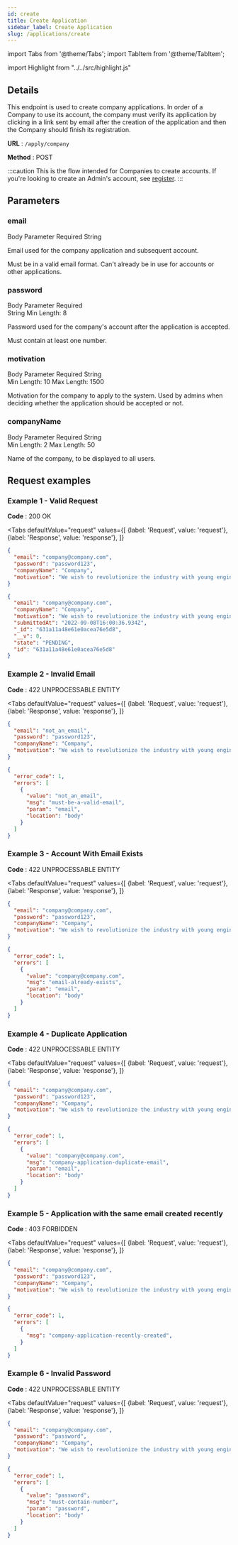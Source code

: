 ```yaml
---
id: create
title: Create Application
sidebar_label: Create Application
slug: /applications/create
---
```


import Tabs from '@theme/Tabs';
import TabItem from '@theme/TabItem';

import Highlight from "../../src/highlight.js"

## Details

This endpoint is used to create company applications.
In order of a Company to use its account, the company must verify its application by clicking in a link sent by email after the creation of the application and then the Company should
finish its registration.

**URL** : `/apply/company`

**Method** : <Highlight level="info" inline>POST</Highlight>

:::caution
This is the flow intended for Companies to create accounts. If you're looking to create an Admin's account,
see [register](../auth/register).
:::

## Parameters

### email

<Highlight level="info">Body Parameter</Highlight>
<Highlight level="danger" inline>Required</Highlight>
<Highlight level="secondary" inline>String</Highlight>

Email used for the company application and subsequent account.

Must be in a valid email format.
Can't already be in use for accounts or other applications.

### password

<Highlight level="info" inline>Body Parameter</Highlight>
<Highlight level="danger" inline>Required</Highlight>
<br/>
<Highlight level="secondary" inline>String</Highlight>
<Highlight level="warning" inline>Min Length: 8</Highlight>

Password used for the company's account after the application is accepted.

Must contain at least one number.

### motivation

<Highlight level="info" inline>Body Parameter</Highlight>
<Highlight level="danger" inline>Required</Highlight>
<Highlight level="secondary" inline>String</Highlight>
<br/>
<Highlight level="warning" inline>Min Length: 10</Highlight>
<Highlight level="warning" inline>Max Length: 1500</Highlight>

Motivation for the company to apply to the system. Used by admins when deciding whether the application should be accepted or not.

### companyName

<Highlight level="info" inline>Body Parameter</Highlight>
<Highlight level="danger" inline>Required</Highlight>
<Highlight level="secondary" inline>String</Highlight>
<br/>
<Highlight level="warning" inline>Min Length: 2</Highlight>
<Highlight level="warning" inline>Max Length: 50</Highlight>

Name of the company, to be displayed to all users.

## Request examples

### Example 1 - Valid Request

**Code** : <Highlight level="success" inline>200 OK</Highlight>

<Tabs
defaultValue="request"
values={[
{label: 'Request', value: 'request'},
{label: 'Response', value: 'response'},
]}
>

<TabItem value="request">

```json
{
  "email": "company@company.com",
  "password": "password123",
  "companyName": "Company",
  "motivation": "We wish to revolutionize the industry with young engineers."
}
```

</TabItem>

<TabItem value="response">

```json
{
  "email": "company@company.com",
  "companyName": "Company",
  "motivation": "We wish to revolutionize the industry with young engineers.",
  "submittedAt": "2022-09-08T16:00:36.934Z",
  "_id": "631a11a48e61e0acea76e5d8",
  "__v": 0,
  "state": "PENDING",
  "id": "631a11a48e61e0acea76e5d8"
}
```

</TabItem>
</Tabs>

### Example 2 - Invalid Email

**Code** : <Highlight level="danger" inline>422 UNPROCESSABLE ENTITY</Highlight>

<Tabs
defaultValue="request"
values={[
{label: 'Request', value: 'request'},
{label: 'Response', value: 'response'},
]}
>

<TabItem value="request">

```json
{
  "email": "not_an_email",
  "password": "password123",
  "companyName": "Company",
  "motivation": "We wish to revolutionize the industry with young engineers."
}
```

</TabItem>

<TabItem value="response">

```json
{
  "error_code": 1,
  "errors": [
    {
      "value": "not_an_email",
      "msg": "must-be-a-valid-email",
      "param": "email",
      "location": "body"
    }
  ]
}
```

</TabItem>
</Tabs>

### Example 3 - Account With Email Exists

**Code** : <Highlight level="danger" inline>422 UNPROCESSABLE ENTITY</Highlight>

<Tabs
defaultValue="request"
values={[
{label: 'Request', value: 'request'},
{label: 'Response', value: 'response'},
]}
>

<TabItem value="request">

```json
{
  "email": "company@company.com",
  "password": "password123",
  "companyName": "Company",
  "motivation": "We wish to revolutionize the industry with young engineers."
}
```

</TabItem>

<TabItem value="response">

```json
{
  "error_code": 1,
  "errors": [
    {
      "value": "company@company.com",
      "msg": "email-already-exists",
      "param": "email",
      "location": "body"
    }
  ]
}
```

</TabItem>
</Tabs>

### Example 4 - Duplicate Application

**Code** : <Highlight level="danger" inline>422 UNPROCESSABLE ENTITY</Highlight>

<Tabs
defaultValue="request"
values={[
{label: 'Request', value: 'request'},
{label: 'Response', value: 'response'},
]}
>

<TabItem value="request">

```json
{
  "email": "company@company.com",
  "password": "password123",
  "companyName": "Company",
  "motivation": "We wish to revolutionize the industry with young engineers."
}
```

</TabItem>

<TabItem value="response">

```json
{
  "error_code": 1,
  "errors": [
    {
      "value": "company@company.com",
      "msg": "company-application-duplicate-email",
      "param": "email",
      "location": "body"
    }
  ]
}
```

</TabItem>
</Tabs>

### Example 5 - Application with the same email created recently

**Code** : <Highlight level="danger" inline>403 FORBIDDEN</Highlight>

<Tabs
defaultValue="request"
values={[
{label: 'Request', value: 'request'},
{label: 'Response', value: 'response'},
]}
>

<TabItem value="request">

```json
{
  "email": "company@company.com",
  "password": "password123",
  "companyName": "Company",
  "motivation": "We wish to revolutionize the industry with young engineers."
}
```

</TabItem>

<TabItem value="response">

```json
{
  "error_code": 1,
  "errors": [
    {
      "msg": "company-application-recently-created",
    }
  ]
}
```

</TabItem>
</Tabs>

### Example 6 - Invalid Password

**Code** : <Highlight level="danger" inline>422 UNPROCESSABLE ENTITY</Highlight>

<Tabs
defaultValue="request"
values={[
{label: 'Request', value: 'request'},
{label: 'Response', value: 'response'},
]}
>

<TabItem value="request">

```json
{
  "email": "company@company.com",
  "password": "password",
  "companyName": "Company",
  "motivation": "We wish to revolutionize the industry with young engineers."
}
```

</TabItem>

<TabItem value="response">

```json
{
  "error_code": 1,
  "errors": [
    {
      "value": "password",
      "msg": "must-contain-number",
      "param": "password",
      "location": "body"
    }
  ]
}
```

</TabItem>
</Tabs>
